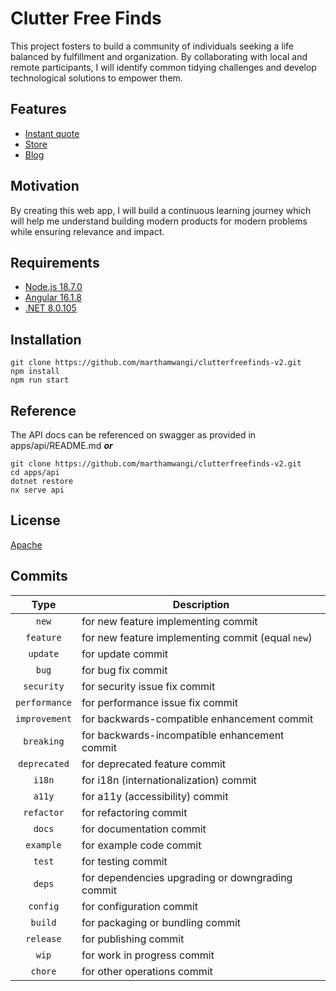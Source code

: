 # Clutter Free Finds

This project fosters to build a community of individuals seeking a life balanced
by fulfillment and organization. By collaborating with local and remote
participants, I will identify common tidying challenges and develop
technological solutions to empower them.

## Features

- [Instant quote](https://clutterfreefinds.com/instant-quote/)
- [Store](https://clutterfreefinds.com/store/)
- [Blog](https://clutterfreefinds.com/blog/)

## Motivation

By creating this web app, I will build a continuous learning journey
which will help me understand building modern products for modern problems
while ensuring relevance and impact.

## Requirements

- [Node.js 18.7.0](https://nodejs.dev/)
- [Angular 16.1.8](https://angular.dev/)
- [.NET 8.0.105](https://dotnet.microsoft.com/en-us/)

## Installation

    git clone https://github.com/marthamwangi/clutterfreefinds-v2.git
    npm install
    npm run start

## Reference

The API docs can be referenced on swagger as provided in apps/api/README.md **_or_**

    git clone https://github.com/marthamwangi/clutterfreefinds-v2.git
    cd apps/api
    dotnet restore
    nx serve api

## License

[Apache](http://opensource.org/licenses/Apache-2.0)

## Commits

|     Type      | Description                                       |
| :-----------: | ------------------------------------------------- |
|     `new`     | for new feature implementing commit               |
|   `feature`   | for new feature implementing commit (equal `new`) |
|   `update`    | for update commit                                 |
|     `bug`     | for bug fix commit                                |
|  `security`   | for security issue fix commit                     |
| `performance` | for performance issue fix commit                  |
| `improvement` | for backwards-compatible enhancement commit       |
|  `breaking`   | for backwards-incompatible enhancement commit     |
| `deprecated`  | for deprecated feature commit                     |
|    `i18n`     | for i18n (internationalization) commit            |
|    `a11y`     | for a11y (accessibility) commit                   |
|  `refactor`   | for refactoring commit                            |
|    `docs`     | for documentation commit                          |
|   `example`   | for example code commit                           |
|    `test`     | for testing commit                                |
|    `deps`     | for dependencies upgrading or downgrading commit  |
|   `config`    | for configuration commit                          |
|    `build`    | for packaging or bundling commit                  |
|   `release`   | for publishing commit                             |
|     `wip`     | for work in progress commit                       |
|    `chore`    | for other operations commit                       |
